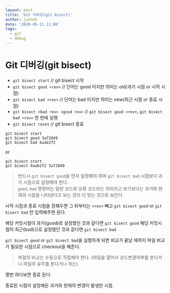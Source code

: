 ```yaml
---
layout: post
title: 'Git 디버깅(git bisect)'
author: jinnnh
date: '2020-05-11 11:00'
tags:
  - git
  - debug
---
```


# Git 디버깅(git bisect)

- `git bisect start` // git bisect 시작
- `git bisect good <rev>` // 단어는 good 이지만 의미는 old(과거 시점 or 시작 시점)
- `git bisect bad <rev>` // 단어는 bad 이지만 의미는 new(최근 시점 or 종료 시점)
- `git bisect <bad rev> <good rev>` // `git bisect good <rev>`, `git bisect bad <rev>` 한 번에 실행
- `git bisect reset` // git bisect 종료

```
git bisect start
git bisect good 3a72849
git bisect bad 6aab2f2
```
or
```
git bisect start
git bisect 6aab2f2 3a72849
```

> 반드시 `git bisect good`을 먼저 설정해야 하며 `git bisect bad` 시점보다 과거 시점으로 설정해야 한다.<br>
> `good`, `bad` 명령어는 일반 코드와 오류 코드라는 의미라고 보기보다는 과거와 현재의 시점을 나타낸다고 보는 것이 더 맞는 것으로 보인다.

시작 시점과 종료 시점을 정해두면 그 뒤부터는 `<rev>` 빼고 `git bisect good` or `git bisect bad` 만 입력해주면 된다.

해당 커밋시점이 과거(good)로 설정했던 것과 같다면 `git bisect good`
해당 커밋시점이 최근(bad)으로 설정했던 것과 같다면 `git bisect bad`

`git bisect good` or `git bisect bad`을 실행하게 되면 비교가 끝날 때까지 파일 비교가 필요한 시점으로 checkout을 해준다.

> 파일의 비교는 수동으로 직접해야 한다. (파일을 열어서 코드변경여부를 본다거나 파일의 유무를 본다거나 하는)

몇번 하다보면 종료 된다.

종료된 시점이 설정해둔 과거와 현재의 변경이 발생한 시점.